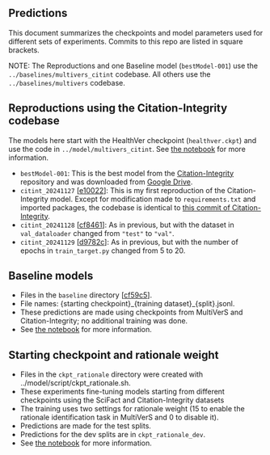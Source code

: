 ## Predictions

This document summarizes the checkpoints and model parameters used for different sets of experiments.
Commits to this repo are listed in square brackets.

NOTE: The Reproductions and one Baseline model (`bestModel-001`) use the `../baselines/multivers_citint` codebase. All others use the `../baselines/multivers` codebase.

## Reproductions using the Citation-Integrity codebase

The models here start with the HealthVer checkpoint (`healthver.ckpt`) and use the code in `../model/multivers_citint`.
See [the notebook](../notebooks/01_Reproduction-of-Citation-Integrity.ipynb) for more information.

- `bestModel-001`: This is the best model from the [Citation-Integrity](https://github.com/ScienceNLP-Lab/Citation-Integrity) repository and was downloaded from [Google Drive](https://drive.google.com/drive/u/0/folders/11b6Z8iv2FXObWmLaqfYzgUQsaL4QgTT2?q=parent:11b6Z8iv2FXObWmLaqfYzgUQsaL4QgTT2).
- `citint_20241127` [[e10022](https://github.com/jedick/MLE-capstone-project/commit/e10022ecc4a24646708f6dd81e40f20208d62860)]: This is my first reproduction of the Citation-Integrity model. Except for modification made to `requirements.txt` and imported packages, the codebase is identical to [this commit of Citation-Integrity](https://github.com/ScienceNLP-Lab/Citation-Integrity/commit/277152f9dfe3873455220f4cd15269474ab15617).
- `citint_20241128` [[cf8461](https://github.com/jedick/MLE-capstone-project/commit/cf846148c39557c45d99e2fcbb3409adea4fede3)]: As in previous, but with the dataset in `val_dataloader` changed from `"test"` to `"val"`.
- `citint_20241129` [[d9782c](https://github.com/jedick/MLE-capstone-project/commit/d9782c98b4a017522388b11aafd25bec03507216)]: As in previous, but with the number of epochs in `train_target.py` changed from 5 to 20.

## Baseline models

- Files in the `baseline` directory [[cf59c5](https://github.com/jedick/MLE-capstone-project/commit/cf59c51ab8d022070d65716bda1cbe4d704c9a51)].
- File names: {starting checkpoint}\_{training dataset}\_{split}.jsonl.
- These predictions are made using checkpoints from MultiVerS and Citation-Integrity; no additional training was done.
- See [the notebook](../notebooks/06_Baselines.ipynb) for more information.

## Starting checkpoint and rationale weight

- Files in the `ckpt_rationale` directory were created with ../model/script/ckpt_rationale.sh.
- These experiments fine-tuning models starting from different checkpoints using the SciFact and Citation-Integrity datasets
- The training uses two settings for rationale weight (15 to enable the rationale identification task in MultiVerS and 0 to disable it).
- Predictions are made for the test splits.
- Predictions for the dev splits are in `ckpt_rationale_dev`.
- See [the notebook](../notebooks/07_Checkpoints-and-Rationale-Weight.ipynb) for more information.

